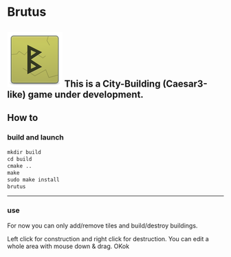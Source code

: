 # Brutus
![Brutus Icon](https://raw.githubusercontent.com/paul-arg/brutus-game/master/data/icons/64x64/brutus.svg)
This is a City-Building (Caesar3-like) game under development.
---
## How to
### build and launch
    mkdir build
    cd build
    cmake ..
    make
    sudo make install
    brutus
---
### use
For now you can only add/remove tiles and build/destroy buildings.

Left click for construction and right click for destruction. You can edit a whole area with mouse down & drag. OKok
